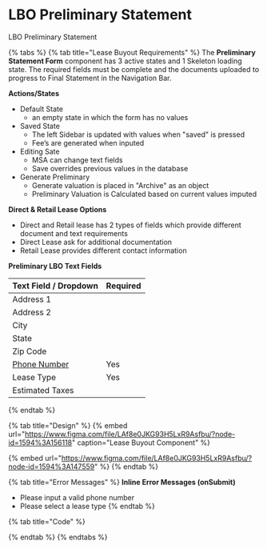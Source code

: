 # LBO Preliminary Statement

LBO Preliminary Statement

{% tabs %}
{% tab title="Lease Buyout Requirements" %}
The **Preliminary Statement Form** component has 3 active states and 1 Skeleton loading state. The required fields must be complete and the documents uploaded to progress to Final Statement in the Navigation Bar.

**Actions/States**

* Default State
  * an empty state in which the form has no values
* Saved State
  * The left Sidebar is updated with values when "saved" is pressed
  * Fee’s are generated when inputed
* Editing Sate
  * MSA can change text fields
  * Save overrides previous values in the database
* Generate Preliminary
  * Generate valuation is placed in "Archive" as an object
  * Preliminary Valuation is Calculated based on current values imputed

**Direct & Retail Lease Options**

* Direct and Retail lease has 2 types of fields which provide different document and text requirements
* Direct Lease ask for additional documentation
* Retail Lease provides different contact information

**Preliminary LBO Text Fields**

| Text Field / Dropdown | Required |
| :--- | :--- |
| Address 1 |  |
| Address 2 |  |
|  City |  |
| State |  |
|  Zip Code |  |
| [ Phone Number](../../input-fields/phone-number.md) | Yes |
|  Lease Type | Yes |
| Estimated Taxes  |  |
{% endtab %}

{% tab title="Design" %}
{% embed url="https://www.figma.com/file/LAf8e0JKG93H5LxR9Asfbu/?node-id=1594%3A156118" caption="Lease Buyout Component" %}

{% embed url="https://www.figma.com/file/LAf8e0JKG93H5LxR9Asfbu/?node-id=1594%3A147559" %}
{% endtab %}

{% tab title="Error Messages" %}
**Inline Error Messages \(onSubmit\)**

* Please input a valid phone number
* Please select a lease type
{% endtab %}

{% tab title="Code" %}

{% endtab %}
{% endtabs %}




